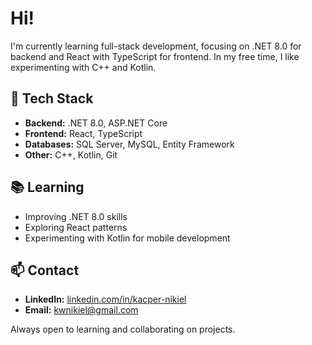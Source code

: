 # Hi!

I'm currently learning full-stack development, focusing on .NET 8.0 for backend and React with TypeScript for frontend. In my free time, I like experimenting with C++ and Kotlin.  

## 🔧 Tech Stack  

- **Backend:** .NET 8.0, ASP.NET Core  
- **Frontend:** React, TypeScript  
- **Databases:** SQL Server, MySQL, Entity Framework  
- **Other:** C++, Kotlin, Git  

## 📚 Learning  

- Improving .NET 8.0 skills  
- Exploring React patterns  
- Experimenting with Kotlin for mobile development  

## 📫 Contact  

- **LinkedIn:** [linkedin.com/in/kacper-nikiel](https://www.linkedin.com/in/kacper-nikiel)  
- **Email:** kwnikiel@gmail.com  

Always open to learning and collaborating on projects.  
